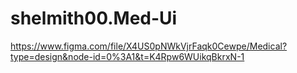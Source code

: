 # shelmith00.Med-Ui
https://www.figma.com/file/X4US0pNWkVjrFaqk0Cewpe/Medical?type=design&node-id=0%3A1&t=K4Rpw6WUikqBkrxN-1
